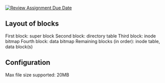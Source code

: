 [![Review Assignment Due Date](https://classroom.github.com/assets/deadline-readme-button-24ddc0f5d75046c5622901739e7c5dd533143b0c8e959d652212380cedb1ea36.svg)](https://classroom.github.com/a/fCU8bthN)

## Layout of blocks

First block: super block
Second block: directory table
Third block: inode bitmap
Fourth block: data bitmap
Remaining blocks (in order): inode table, data block(s)

## Configuration

Max file size supported: 20MB
